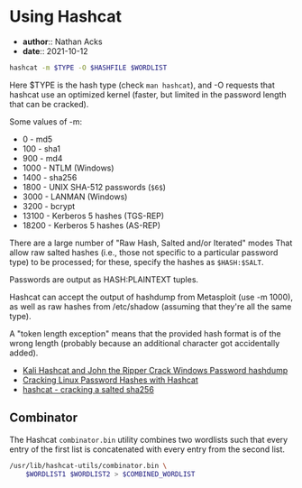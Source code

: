 # Using Hashcat

* **author**:: Nathan Acks  
* **date**:: 2021-10-12

```bash
hashcat -m $TYPE -O $HASHFILE $WORDLIST
```

Here $TYPE is the hash type (check `man hashcat`), and -O requests that hashcat use an optimized kernel (faster, but limited in the password length that can be cracked).

Some values of -m:

* 0 - md5
* 100 - sha1
* 900 - md4
* 1000 - NTLM (Windows)
* 1400 - sha256
* 1800 - UNIX SHA-512 passwords (`$6$`)
* 3000 - LANMAN (Windows)
* 3200 - bcrypt
* 13100 - Kerberos 5 hashes (TGS-REP)
* 18200 - Kerberos 5 hashes (AS-REP)

There are a large number of "Raw Hash, Salted and/or Iterated" modes That allow raw salted hashes (i.e., those not specific to a particular password type) to be processed; for these, specify the hashes as `$HASH:$SALT`.

Passwords are output as HASH:PLAINTEXT tuples.

Hashcat can accept the output of hashdump from Metasploit (use -m 1000), as well as raw hashes from /etc/shadow (assuming that they're all the same type).

A "token length exception" means that the provided hash format is of the wrong length (probably because an additional character got accidentally added).

* [Kali Hashcat and John the Ripper Crack Windows Password hashdump](https://pentesthacker.com/2020/12/27/kali-hashcat-and-john-the-ripper-crack-windows-password-hashdump/)
* [Cracking Linux Password Hashes with Hashcat](https://samsclass.info/123/proj10/p12-hashcat.htm)
* [hashcat - cracking a salted sha256](https://security.stackexchange.com/a/204978)

## Combinator

The Hashcat `combinator.bin` utility combines two wordlists such that every entry of the first list is concatenated with every entry from the second list.

```bash
/usr/lib/hashcat-utils/combinator.bin \
	$WORDLIST1 $WORDLIST2 > $COMBINED_WORDLIST
```
